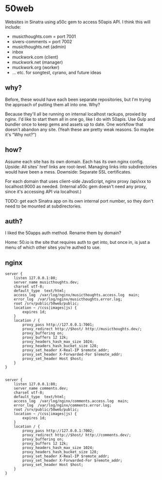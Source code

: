 # 50web

Websites in Sinatra using a50c gem to access 50apis API.  I think this will include:

* musicthoughts.com = port 7001
* sivers-comments = port 7002
* musicthoughts.net (admin)
* inbox
* muckwork.com (client)
* muckwork.net (manager)
* muckwork.org (worker)
* … etc. for songtest, cyrano, and future ideas

## why?

Before, these would have each been separate repositories, but I'm trying the approach of putting them all into one.  Why?

Because they'll all be running on internal localhost rackups, proxied by nginx.  I'd like to start them all in one go, like I do with 50apis.  Use Gulp and bundler once to keep gems and assets up to date.  One workflow that doesn't abandon any site.  (Yeah these are pretty weak reasons.  So maybe it's “Why not?”)

## how?

Assume each site has its own domain.  Each has its own nginx config.
Upside: All sites' href links are root-level.  Managing links into subdirectories would have been a mess.
Downside: Separate SSL certificates.

For each domain that uses client-side JavaScript, nginx proxy /api/xxx to localhost:9000 as needed.
(Internal a50c gem doesn't need any proxy, since it's accessing API via localhost.)

TODO: get each Sinatra app on its own internal port number, so they don't need to be mounted at subdirectories.

## auth?

I liked the 50apps auth method.  Rename them by domain?

Home: 50.io is the site that requires auth to get into, but once in, is just a menu of which other sites you're authed to use.

## nginx

```
server {
	listen 127.0.0.1:80;
	server_name musicthoughts.dev;
	charset utf-8;
	default_type  text/html;
	access_log  /var/log/nginx/musicthoughts.access.log  main;
	error_log  /var/log/nginx/musicthoughts.error.log;
	root /srv/public/50web/public;
	location ~ /(css|images|js) {
		expires 1d;
	}
	location / {
		proxy_pass http://127.0.0.1:7001;
		proxy_redirect http://$host/ http://musicthoughts.dev/;
		proxy_buffering on;
		proxy_buffers 12 12k;
		proxy_headers_hash_max_size 1024;
		proxy_headers_hash_bucket_size 128;
		proxy_set_header X-Real-IP $remote_addr;
		proxy_set_header X-Forwarded-For $remote_addr;
		proxy_set_header Host $host;
	}
}


server {
	listen 127.0.0.1:80;
	server_name comments.dev;
	charset utf-8;
	default_type  text/html;
	access_log  /var/log/nginx/comments.access.log  main;
	error_log  /var/log/nginx/comments.error.log;
	root /srv/public/50web/public;
	location ~ /(css|images|js) {
		expires 1d;
	}
	location / {
		proxy_pass http://127.0.0.1:7002;
		proxy_redirect http://$host/ http://comments.dev/;
		proxy_buffering on;
		proxy_buffers 12 12k;
		proxy_headers_hash_max_size 1024;
		proxy_headers_hash_bucket_size 128;
		proxy_set_header X-Real-IP $remote_addr;
		proxy_set_header X-Forwarded-For $remote_addr;
		proxy_set_header Host $host;
	}
}
```
